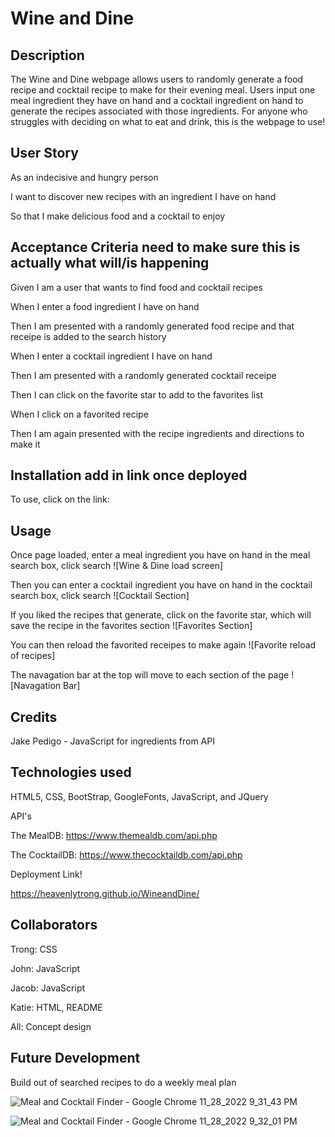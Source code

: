 # Wine and Dine

## Description

The Wine and Dine webpage allows users to randomly generate a food recipe and cocktail recipe to make for their evening meal.  Users input one meal ingredient they have on hand and a cocktail ingredient on hand to generate the recipes associated with those ingredients.  For anyone who struggles with deciding on what to eat and drink, this is the webpage to use!

## User Story

As an indecisive and hungry person

I want to discover new recipes with an ingredient I have on hand

So that I make delicious food and a cocktail to enjoy

## Acceptance Criteria **need to make sure this is actually what will/is happening**

Given I am a user that wants to find food and cocktail recipes

When I enter a food ingredient I have on hand

Then I am presented with a randomly generated food recipe and that receipe is added to the search history

When I enter a cocktail ingredient I have on hand

Then I am presented with a randomly generated cocktail receipe 

Then I can click on the favorite star to add to the favorites list

When I click on a favorited recipe

Then I am again presented with the recipe ingredients and directions to make it

## Installation **add in link once deployed**

To use, click on the link: 

## Usage

Once page loaded, enter a meal ingredient you have on hand in the meal search box, click search
![Wine & Dine load screen]

Then you can enter a cocktail ingredient you have on hand in the cocktail search box, click search
![Cocktail Section]

If you liked the recipes that generate, click on the favorite star, which will save the recipe in the favorites section
![Favorites Section]

You can then reload the favorited receipes to make again
![Favorite reload of recipes]

The navagation bar at the top will move to each section of the page
![Navagation Bar]


## Credits

Jake Pedigo - JavaScript for ingredients from API

## Technologies used

HTML5, CSS, BootStrap, GoogleFonts, JavaScript, and JQuery

API's

The MealDB: https://www.themealdb.com/api.php

The CocktailDB: https://www.thecocktaildb.com/api.php

Deployment Link! 

https://heavenlytrong.github.io/WineandDine/

## Collaborators

Trong: CSS

John: JavaScript

Jacob: JavaScript

Katie: HTML, README

All: Concept design

## Future Development

Build out of searched recipes to do a weekly meal plan




![Meal and Cocktail Finder - Google Chrome 11_28_2022 9_31_43 PM](https://user-images.githubusercontent.com/106408898/204439576-00488282-3c83-4610-b5b5-0dde8b3e7894.png)


![Meal and Cocktail Finder - Google Chrome 11_28_2022 9_32_01 PM](https://user-images.githubusercontent.com/106408898/204439568-3d3295e0-5063-4ea8-890e-1eef1867d91a.png)

  
